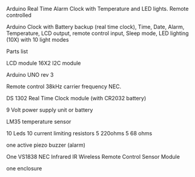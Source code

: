 Arduino Real Time Alarm Clock with Temperature and LED lights. Remote controlled

Arduino Clock with Battery backup (real time clock), Time, Date, Alarm, Temperature, LCD output, remote control input, Sleep mode, LED lighting (10X) with 10 light modes


Parts list

LCD module 16X2 I2C module

Arduino UNO rev 3

Remote control 38kHz carrier frequency NEC.

DS 1302 Real Time Clock module (with CR2032 battery)

9 Volt power supply unit or battery

LM35 temperature sensor

10 Leds  10 current limiting  resistors 5 220ohms 5 68 ohms

one active piezo buzzer (alarm)

One VS1838 NEC Infrared IR Wireless Remote Control Sensor Module

one enclosure
